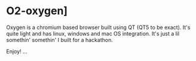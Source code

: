 # O2-oxygen]
Oxygen is a chromium based browser built using QT (QT5 to be exact).
It's quite light and has linux, windows and mac OS integration.
It's just a lil somethin' somethin' I built for a hackathon.

Enjoy! ...
